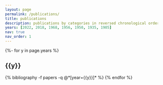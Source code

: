 ```yaml
---
layout: page
permalink: /publications/
title: publications
description: publications by categories in reversed chronological order. generated by jekyll-scholar.
years: [2022, 2018, 1968, 1956, 1950, 1935, 1905]
nav: true
nav_order: 1
---
```

<!-- _pages/publications.md -->
<div class="publications">

{%- for y in page.years %}
  <h2 class="year">{{y}}</h2>
  {% bibliography -f papers -q @*[year={{y}}]* %}
{% endfor %}

</div>
